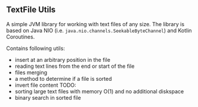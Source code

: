 ## TextFile Utils

A simple JVM library for working with text files of any size.
The library is based on Java NIO (i.e. `java.nio.channels.SeekableByteChannel`) and Kotlin Coroutines.

Contains following utils:

- insert at an arbitrary position in the file
- reading text lines from the end or start of the file
- files merging
- a method to determine if a file is sorted
- invert file content
  TODO:
- sorting large text files with memory O(1) and no additional diskspace
- binary search in sorted file